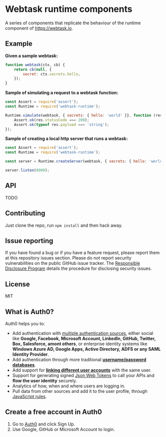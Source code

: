 # Webtask runtime components

A series of components that replicate the behaviour of the runtime component of https://webtask.io.

## Example

**Given a sample webtask:**

```js
function webtask(ctx, cb) {
    return cb(null, {
        secret: ctx.secrets.hello,
    });
}
```

**Sample of simulating a request to a webtask function:**

```js
const Assert = require('assert');
const Runtime = require('webtask-runtime');

Runtime.simulate(webtask, { secrets: { hello: 'world' }}, function (res) {
    Assert.ok(res.statusCode === 200);
    Assert.ok(typeof res.payload === 'string');
});
```

**Sample of creating a local http server that runs a webtask:**

```js
const Assert = require('assert');
const Runtime = require('webtask-runtime');

const server = Runtime.createServer(webtask, { secrets: { hello: 'world' }});

server.listen(8080);
```

## API

TODO

## Contributing

Just clone the repo, run `npm install` and then hack away.

## Issue reporting
 
If you have found a bug or if you have a feature request, please report them at
this repository issues section. Please do not report security vulnerabilities on
the public GitHub issue tracker. The 
[Responsible Disclosure Program](https://auth0.com/whitehat) details the 
procedure for disclosing security issues.

## License
 
MIT

## What is Auth0?
 
Auth0 helps you to:

* Add authentication with [multiple authentication sources](https://docs.auth0.com/identityproviders), either social like **Google, Facebook, Microsoft Account, LinkedIn, GitHub, Twitter, Box, Salesforce, amont others**, or enterprise identity systems like **Windows Azure AD, Google Apps, Active Directory, ADFS or any SAML Identity Provider**.
* Add authentication through more traditional **[username/password databases](https://docs.auth0.com/mysql-connection-tutorial)**.
* Add support for **[linking different user accounts](https://docs.auth0.com/link-accounts)** with the same user.
* Support for generating signed [Json Web Tokens](https://docs.auth0.com/jwt) to call your APIs and **flow the user identity** securely.
* Analytics of how, when and where users are logging in.
* Pull data from other sources and add it to the user profile, through [JavaScript rules](https://docs.auth0.com/rules).

## Create a free account in Auth0
 
1. Go to [Auth0](https://auth0.com) and click Sign Up.
2. Use Google, GitHub or Microsoft Account to login.
